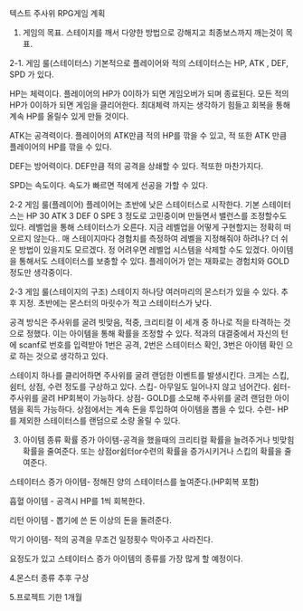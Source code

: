 텍스트 주사위 RPG게임 계획

1. 게임의 목표.
스테이지를 깨서 다양한 방법으로 강해지고 최종보스까지 깨는것이 목표.

2-1. 게임 룰(스테이터스)
기본적으로 플레이어와 적의 스테이터스는
HP, ATK , DEF, SPD 가 있다.

HP는 체력이다. 플레이어의 HP가 0이하가 되면 게임오버가 되며 종료된다. 
모든 적의 HP가 0이하가 되면 게임을 클리어한다.
최대체력 까지는 생각하기 힘들고 회복을 통해 계속 HP를 올릴수 있게 만들 것이다.

ATK는 공격력이다. 플레이어의 ATK만큼 적의 HP를 깎을 수 있고,
적 또한 ATK 만큼 플레이어의 HP를 깎을 수 있다.

DEF는 방어력이다. DEF만큼 적의 공격을 상쇄할 수 있다. 적또한 마찬가지다.

SPD는 속도이다. 속도가 빠르면 적에게 선공을 가할 수 있다.

2-2 게임 룰(플레이어)
플레이어는 초반에 낮은 스테이터스로 시작한다.
기본 스테이터스는 HP 30 ATK 3 DEF 0 SPE 3 정도로 고민중이며 만들면서 밸런스를 조정할수도 있다.
레벨업을 통해 스테이터스가 오른다. 
지금 레벨업을 어떻게 구현할지는 정확히 떠오르지 않는다.. 
매 스테이지마다 경험치를 측정하여 레벨을 지정해줘야 하려나? 더 쉬운 방법이 있을지도 모르겠다.
정 어려우면 레벨업 시스템을 삭제할 수도 있겠다.
아이템을 통해서도 스테이터스를 보충할 수 있다.
플레이어가 얻는 재화로는 경험치와 GOLD 정도만 생각중이다.

2-3 게임 룰(스테이지의 구조)
스테이지 하나당 여러마리의 몬스터가 있을 수 있다. 추후 지정.
초반에는 몬스터의 마릿수가 적고 스테이터스가 낮다. 

공격 방식은 주사위를 굴려 빗맞음, 적중, 크리티컬 이 세개 중 하나로 적을 타격하는 것으로 정했다.
이는 아이템을 통해 확률을 조정할 수 있다.
적과의 대결중에서 자신의 턴에 scanf로 번호를 입력받아 
1번은 공격, 2번은 스테이터스 확인, 3번은 아이템 확인 으로 하는 것으로 생각하고 있다.

스테이지 하나를 클리어하면 주사위를 굴려 랜덤한 이벤트를 발생시킨다.
크게는 스킵, 쉼터, 상점, 수련 정도를 구상하고 있다.
스킵- 아무일도 일어나지 않고 넘어간다.
쉼터- 주사위를 굴려 HP회복이 가능하다.
상점- GOLD를 소모해 주사위를 굴려 랜덤한 아이템을 획득 가능하다. 상점에서는 계속 돈을 투입하여 아이템을 뽑을 수 있다.
수련- HP를 제외한 스테이터스를 랜덤으로 소량 올릴 수 있다.

3. 아이템 종류
확률 증가 아이템-공격을 했을때의 크리티컬 확률을 늘려주거나 빗맞힘 확률을 줄여준다.
또는 상점or쉼터or수련의 확률을 증가시키거나 스킵의 확률을 줄여준다.

스테이터스 증가 아이템- 정해진 양의 스테이터스를 높여준다.(HP회복 포함)

흡혈 아이템 - 공격시 HP를 1씩 회복한다.

리턴 아이템 - 뽑기에 쓴 돈 이상의 돈을 돌려준다.

막기 아이템- 적의 공격을 무조건 일정횟수 막아주고 사라진다.

요정도가 있고 스테이터스 증가 아이템의 종류를 가장 많게 할 예정이다.

4.몬스터 종류
추후 구상

5.프로젝트 기한
1개월
